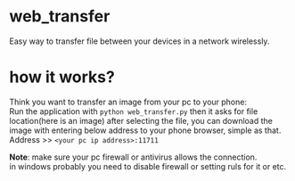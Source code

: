 # web_transfer
Easy way to transfer file between your devices in a network wirelessly.

# how it works?
Think you want to transfer an image from your pc to your phone:  
Run the application with ```python web_transfer.py``` then it asks for file location(here is an image) after selecting the file, you can download the image with entering below address to your phone browser, simple as that.
Address >> ```<your pc ip address>:11711```  



**Note**: make sure your pc firewall or antivirus allows the connection.  
in windows probably you need to disable firewall or setting ruls for it or etc.
